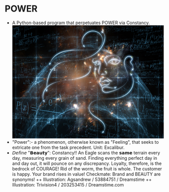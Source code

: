# POWER
+ A Python-based program that perpetuates POWER via Constancy. 
![POWER](https://github.com/salmanshuaib/POWER/blob/main/%2B8_WORK/0%20dreamstime_s_53884751.jpg)
+ "Power":- a phenomenon, otherwise known as "Feeling", that seeks to extricate one from the task precedent. Unit: Excalibur.
+ 𝘋𝘦𝘧𝘪𝘯𝘦 "𝗕𝗲𝗮𝘂𝘁𝘆": Constancy!! An Eagle scans the 𝘀𝗮𝗺𝗲 terrain every day, measuring every grain of sand. Finding everything perfect day in and day out, it will pounce on any discrepancy. Loyalty, therefore, is the bedrock of COURAGE!
⁣Rid of the worm, the fruit is whole. The customer is happy. Your brand rises in value! Checkmate: Brand and BEAUTY are synonyms!
++ ⁣Illustration:
Agsandrew / 53884751 / Dreamstime⁣
++ Illustration:
Trivision4 / 203253415 / Dreamstime.com